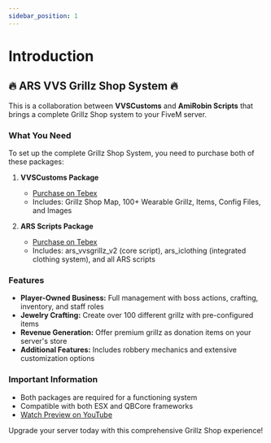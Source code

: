 ```yaml
---
sidebar_position: 1
---
```


# Introduction

## 🔥 ARS VVS Grillz Shop System 🔥

This is a collaboration between **VVSCustoms** and **AmiRobin Scripts** that brings a complete Grillz Shop system to your FiveM server.

### What You Need

To set up the complete Grillz Shop System, you need to purchase both of these packages:

1. **VVSCustoms Package**
   - [Purchase on Tebex](https://vvscustoms.tebex.io/category/grillz)
   - Includes: Grillz Shop Map, 100+ Wearable Grillz, Items, Config Files, and Images

2. **ARS Scripts Package**
   - [Purchase on Tebex](https://amirobin.tebex.io/package/5323401)
   - Includes: ars_vvsgrillz_v2 (core script), ars_iclothing (integrated clothing system), and all ARS scripts

### Features

- **Player-Owned Business:** Full management with boss actions, crafting, inventory, and staff roles
- **Jewelry Crafting:** Create over 100 different grillz with pre-configured items
- **Revenue Generation:** Offer premium grillz as donation items on your server's store
- **Additional Features:** Includes robbery mechanics and extensive customization options

### Important Information

- Both packages are required for a functioning system
- Compatible with both ESX and QBCore frameworks
- [Watch Preview on YouTube](https://youtu.be/SMMFCgaJr3c)

Upgrade your server today with this comprehensive Grillz Shop experience!